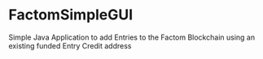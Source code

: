 # FactomSimpleGUI
Simple Java Application to add Entries to the Factom Blockchain using an existing funded Entry Credit address
